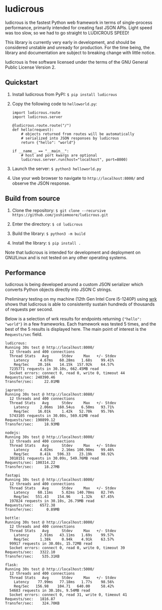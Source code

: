 # ludicrous
ludicrous is the fastest Python web framework in terms of single-process performance, primarily intended for creating fast JSON APIs. Light speed was too slow, so we had to go straight to LUDICROUS SPEED!

This library is currently very early in development, and should be considered unstable and unready for production. For the time being, the library and documentation are subject to breaking change with little notice.

ludicrous is free software licensed under the terms of the GNU General Public License Version 2.

## Quickstart

1. Install ludicrous from PyPI: `$ pip install ludicrous`

2. Copy the following code to `helloworld.py`:
   ```
   import ludicrous.route
   import ludicrous.server

   @ludicrous.route.route("/")
   def hello(request):
       # objects returned from routes will be automatically
       # serialized into JSON responses by ludicrous
       return {"hello": "world"}

   if __name__ == "__main__":
       # host and port kwargs are optional
       ludicrous.server.run(host="localhost", port=8000)
   ```

3. Launch the server: `$ python3 helloworld.py`

4. Use your web browser to navigate to `http://localhost:8000/` and observe the JSON response.

## Build from source
1. Clone the repository: `$ git clone --recursive https://github.com/joshiemoore/ludicrous.git`

2. Enter the directory: `$ cd ludicrous`

3. Build the library: `$ python3 -m build`

4. Install the library: `$ pip install .`

Note that ludicrous is intended for development and deployment on GNU/Linux and is not tested on any other operating systems.

## Performance
ludicrous is being developed around a custom JSON serializer which converts Python objects directly into JSON C strings.

Preliminary testing on my machine (12th Gen Intel Core i5-1240P) using [wrk](https://github.com/wg/wrk) shows that ludicrous is able to consistently sustain hundreds of thousands of requests per second.

Below is a selection of wrk results for endpoints returning `{"hello": "world"}` in a few frameworks. Each framework was tested 5 times, and the best of the 5 results is displayed here. The main point of interest is the `Requests/sec` field.

```
ludicrous:
Running 30s test @ http://localhost:8000/
  12 threads and 400 connections
  Thread Stats   Avg      Stdev     Max   +/- Stdev
    Latency     4.67ms   60.28ms   1.68s    99.41%
    Req/Sec    20.16k    14.15k  157.92k    64.57%
  7235771 requests in 30.10s, 662.45MB read
  Socket errors: connect 0, read 0, write 0, timeout 44
Requests/sec: 240390.46
Transfer/sec:     22.01MB

japronto:
Running 30s test @ http://localhost:8080/
  12 threads and 400 connections
  Thread Stats   Avg      Stdev     Max   +/- Stdev
    Latency     2.06ms  160.54us   6.50ms   93.71%
    Req/Sec    16.01k     1.42k   52.70k    95.76%
  5743105 requests in 30.08s, 569.61MB read
Requests/sec: 190899.12
Transfer/sec:     18.93MB

nodejs:
Running 30s test @ http://localhost:8000/
  12 threads and 400 connections
  Thread Stats   Avg      Stdev     Max   +/- Stdev
    Latency     4.02ms    2.16ms 100.90ms   99.46%
    Req/Sec     8.41k   596.33    23.19k    98.92%
  3018151 requests in 30.09s, 549.76MB read
Requests/sec: 100314.22
Transfer/sec:     18.27MB

fastapi
Running 30s test @ http://localhost:8000/
  12 threads and 400 connections
  Thread Stats   Avg      Stdev     Max   +/- Stdev
    Latency    60.11ms    5.02ms 140.70ms   82.74%
    Req/Sec   551.43    154.96     1.32k    67.45%
  197824 requests in 30.10s, 26.79MB read
Requests/sec:   6572.38
Transfer/sec:      0.89MB

bottle:
Running 30s test @ http://localhost:8000/
  12 threads and 400 connections
  Thread Stats   Avg      Stdev     Max   +/- Stdev
    Latency     2.91ms   43.11ms   1.69s    99.57%
    Req/Sec     1.38k     0.94k    4.91k    63.57%
  99917 requests in 30.08s, 15.72MB read
  Socket errors: connect 0, read 0, write 0, timeout 39
Requests/sec:   3322.10
Transfer/sec:    535.31KB

flask:
Running 30s test @ http://localhost:5000/
  12 threads and 400 connections
  Thread Stats   Avg      Stdev     Max   +/- Stdev
    Latency    77.99ms   77.18ms   1.77s    98.56%
    Req/Sec   156.98    104.71   640.00     58.42%
  54683 requests in 30.10s, 9.54MB read
  Socket errors: connect 0, read 31, write 0, timeout 41
Requests/sec:   1816.87
Transfer/sec:    324.70KB
```
